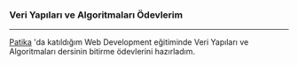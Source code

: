 ### Veri Yapıları ve Algoritmaları Ödevlerim

---

[Patika](https://app.patika.dev/) 'da katıldığım Web Development eğitiminde Veri Yapıları ve Algoritmaları dersinin bitirme ödevlerini hazırladım.


